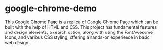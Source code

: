 # google-chrome-demo
This Google Chrome Page is a replica of Google Chrome Page which can be built with the help of HTML and CSS. This project has fundamental features and design elements, a search option, along with using the FontAwesome Icons, and variious CSS styling, offering a hands-on experience in basic web design.
